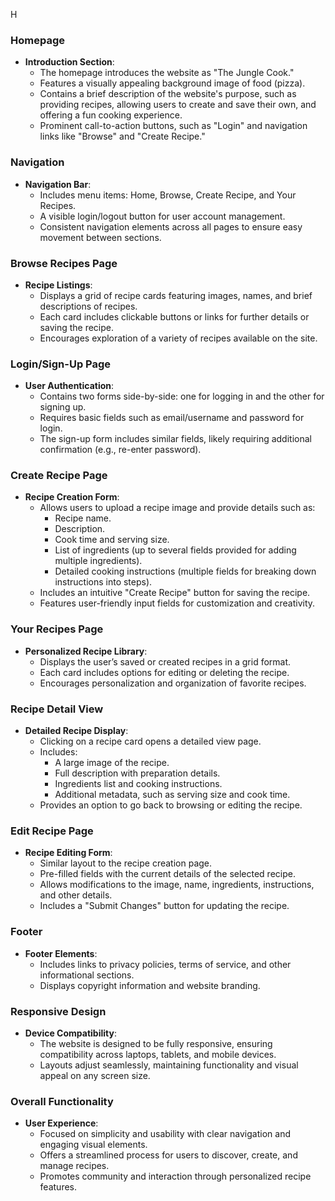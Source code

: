 H

### Homepage

- **Introduction Section**:
  - The homepage introduces the website as "The Jungle Cook."
  - Features a visually appealing background image of food (pizza).
  - Contains a brief description of the website's purpose, such as providing recipes, allowing users to create and save their own, and offering a fun cooking experience.
  - Prominent call-to-action buttons, such as "Login" and navigation links like "Browse" and "Create Recipe."

### Navigation

- **Navigation Bar**:
  - Includes menu items: Home, Browse, Create Recipe, and Your Recipes.
  - A visible login/logout button for user account management.
  - Consistent navigation elements across all pages to ensure easy movement between sections.

### Browse Recipes Page

- **Recipe Listings**:
  - Displays a grid of recipe cards featuring images, names, and brief descriptions of recipes.
  - Each card includes clickable buttons or links for further details or saving the recipe.
  - Encourages exploration of a variety of recipes available on the site.

### Login/Sign-Up Page

- **User Authentication**:
  - Contains two forms side-by-side: one for logging in and the other for signing up.
  - Requires basic fields such as email/username and password for login.
  - The sign-up form includes similar fields, likely requiring additional confirmation (e.g., re-enter password).

### Create Recipe Page

- **Recipe Creation Form**:
  - Allows users to upload a recipe image and provide details such as:
    - Recipe name.
    - Description.
    - Cook time and serving size.
    - List of ingredients (up to several fields provided for adding multiple ingredients).
    - Detailed cooking instructions (multiple fields for breaking down instructions into steps).
  - Includes an intuitive "Create Recipe" button for saving the recipe.
  - Features user-friendly input fields for customization and creativity.

### Your Recipes Page

- **Personalized Recipe Library**:
  - Displays the user’s saved or created recipes in a grid format.
  - Each card includes options for editing or deleting the recipe.
  - Encourages personalization and organization of favorite recipes.

### Recipe Detail View

- **Detailed Recipe Display**:
  - Clicking on a recipe card opens a detailed view page.
  - Includes:
    - A large image of the recipe.
    - Full description with preparation details.
    - Ingredients list and cooking instructions.
    - Additional metadata, such as serving size and cook time.
  - Provides an option to go back to browsing or editing the recipe.

### Edit Recipe Page

- **Recipe Editing Form**:
  - Similar layout to the recipe creation page.
  - Pre-filled fields with the current details of the selected recipe.
  - Allows modifications to the image, name, ingredients, instructions, and other details.
  - Includes a "Submit Changes" button for updating the recipe.

### Footer

- **Footer Elements**:
  - Includes links to privacy policies, terms of service, and other informational sections.
  - Displays copyright information and website branding.

### Responsive Design

- **Device Compatibility**:
  - The website is designed to be fully responsive, ensuring compatibility across laptops, tablets, and mobile devices.
  - Layouts adjust seamlessly, maintaining functionality and visual appeal on any screen size.

### Overall Functionality

- **User Experience**:
  - Focused on simplicity and usability with clear navigation and engaging visual elements.
  - Offers a streamlined process for users to discover, create, and manage recipes.
  - Promotes community and interaction through personalized recipe features.
